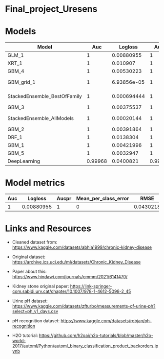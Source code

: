 # Final_project_Uresens

# Models

| Model | Auc | Logloss | Aucpr | Mean_per_class_error | RMSE | MSE |
| --- | --- | --- | --- | --- | --- | --- |
| GLM_1 | 1 | 0.00880955 | 1 | 0 | 0.0430218 | 0.00185088 |
| XRT_1 | 1 | 0.010907 | 1 | 0 | 0.0413726 | 0.00171169 |
| GBM_4 | 1 | 0.00530223 | 1 | 0 | 0.0429478 | 0.00184451 |
| GBM_grid_1 | 1 | 6.93856e-05 | 1 | 0 | 0.000675599 | 4.56434e-07 |
| StackedEnsemble_BestOfFamily | 1 | 0.000694444 | 1 | 0 | 0.00779117 | 6.07023e-05 |
| GBM_3 | 1 | 0.00375537 | 1 | 0 | 0.0369249 | 0.00136345 |
| StackedEnsemble_AllModels | 1 | 0.00020144 | 1| 0 | 0.00131683 | 1.73403e-06 |
| GBM_2 | 1 | 0.00391864 | 1 | 0 | 0.0383041 | 0.00146721 |
| DRF_1 | 1 | 0.0138304 | 1 | 0 | 0.0338753 | 0.00114753 |
| GBM_1 | 1 | 0.00421996 | 1 | 0 | 0.0394954 | 0.00155988 |
| GBM_5 | 1 | 0.0032947 | 1 | 0 | 0.035974 | 0.00129413 |
| DeepLearning | 0.99968  | 0.0400821 | 0.999805 | 0.00666667 | 0.0947045 | 0.00896894 |

# Model metrics
| Auc | Logloss | Aucpr | Mean_per_class_error | RMSE | MSE |
| --- | --- | --- | --- | --- | --- |
| 1 | 0.00880955 | 1 | 0 | 0.0430218 | 0.00185088 |



# Links and Resources

- Cleaned dataset from: https://www.kaggle.com/datasets/abhia1999/chronic-kidney-disease
- Original dataset: https://archive.ics.uci.edu/ml/datasets/Chronic_Kidney_Disease
- Paper about this: https://www.hindawi.com/journals/cmmm/2021/6141470/

- Kidney stone original paper: https://link-springer-com.sabidi.urv.cat/chapter/10.1007/978-1-4612-5098-2_45

- Urine pH dataset: https://www.kaggle.com/datasets/zfturbo/measurements-of-urine-ph?select=ph_v1_days.csv
  
- pH recognition dataset: https://www.kaggle.com/datasets/robjan/ph-recognition

- H2O tutorial: https://github.com/h2oai/h2o-tutorials/blob/master/h2o-world-2017/automl/Python/automl_binary_classification_product_backorders.ipynb
